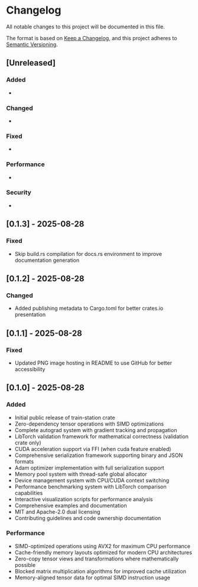 # Changelog

All notable changes to this project will be documented in this file.

The format is based on [Keep a Changelog](https://keepachangelog.com/en/1.0.0/),
and this project adheres to [Semantic Versioning](https://semver.org/spec/v2.0.0.html).

## [Unreleased]

### Added
- 

### Changed
- 

### Fixed
- 

### Performance
- 

### Security
- 

## [0.1.3] - 2025-08-28

### Fixed
- Skip build.rs compilation for docs.rs environment to improve documentation generation

## [0.1.2] - 2025-08-28

### Changed
- Added publishing metadata to Cargo.toml for better crates.io presentation

## [0.1.1] - 2025-08-28

### Fixed
- Updated PNG image hosting in README to use GitHub for better accessibility

## [0.1.0] - 2025-08-28

### Added
- Initial public release of train-station crate
- Zero-dependency tensor operations with SIMD optimizations
- Complete autograd system with gradient tracking and propagation
- LibTorch validation framework for mathematical correctness (validation crate only)
- CUDA acceleration support via FFI (when cuda feature enabled)
- Comprehensive serialization framework supporting binary and JSON formats
- Adam optimizer implementation with full serialization support
- Memory pool system with thread-safe global allocator
- Device management system with CPU/CUDA context switching
- Performance benchmarking system with LibTorch comparison capabilities
- Interactive visualization scripts for performance analysis
- Comprehensive examples and documentation
- MIT and Apache-2.0 dual licensing
- Contributing guidelines and code ownership documentation

### Performance
- SIMD-optimized operations using AVX2 for maximum CPU performance
- Cache-friendly memory layouts optimized for modern CPU architectures
- Zero-copy tensor views and transformations where mathematically possible
- Blocked matrix multiplication algorithms for improved cache utilization
- Memory-aligned tensor data for optimal SIMD instruction usage
